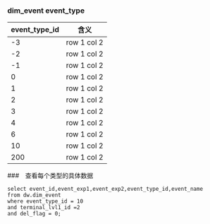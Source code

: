 ### dim_event event_type

event_type_id | 含义
---|---
-3 | row 1 col 2
-2 | row 1 col 2
-1 | row 1 col 2
0  | row 1 col 2
1  | row 1 col 2
2  | row 1 col 2
3  | row 1 col 2
4  | row 1 col 2
6  | row 1 col 2
10 | row 1 col 2
200| row 1 col 2

###　查看每个类型的具体数据
```
select event_id,event_exp1,event_exp2,event_type_id,event_name 
from dw.dim_event 
where event_type_id = 10 
and terminal_lvl1_id =2 
and del_flag = 0;
```
